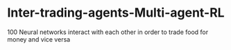 # Inter-trading-agents-Multi-agent-RL
100 Neural networks interact with each other in order to trade food for money and vice versa
